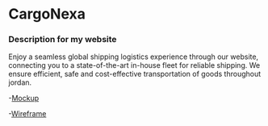 # CargoNexa
### Description for my website
  Enjoy a seamless global shipping logistics experience through our website, connecting you to a state-of-the-art in-house fleet for reliable shipping. We ensure efficient, safe and cost-effective transportation of goods throughout jordan.

  -[Mockup](https://www.figma.com/file/mXbx4DxqDxFDoqqip0i9Vo/CargoNexa?type=design&node-id=0-1&mode=design&t=POJTHYdJFsvgpor8-0)

  -[Wireframe](https://www.figma.com/file/mXbx4DxqDxFDoqqip0i9Vo/CargoNexa?type=design&node-id=17-91&mode=design&t=POJTHYdJFsvgpor8-0)

